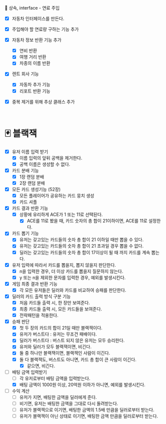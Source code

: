 🚗 상속, interface - 연료 주입

- [x] 자동차 인터페이스를 만든다.

- [x] 주입해야 할 연료량 구하는 기능 추가

- [x] 자동차 정보 반환 기능 추가
  - [x] 연비 반환
  - [x] 여행 거리 반환 
  - [x] 차종의 이름 반환
  
- [x] 렌트 회사 기능
  - [x] 자동차 추가 기능
  - [x] 리포트 반환 기능 

- [x] 중복 제거를 위해 추상 클래스 추가

<br>

# 🃏 블랙잭
- [x] 유저 이름 입력 받기
  - [x] 이름 입력의 앞뒤 공백을 제거한다.
  - [x] 공백 이름은 생성할 수 없다.
- [x] 카드 분배 기능
  - [x] 1장 랜덤 분배
  - [x] 2장 랜덤 분배
- [x] 모든 카드 생성기능 (52장)
  - [x] 모든 플레이어가 공유하는 카드 뭉치 생성
  - [x] 카드 셔플
- [x] 카드 결과 반환 기능
  - [x] 상황에 유리하게 ACE가 1 또는 11로 선택된다.
    - [x] ACE를 11로 봤을 때, 카드 숫자의 총 합이 21이하이면, ACE를 11로 설정한다.  
- [x] 카드 뽑기 기능
  - [x] 유저는 갖고있는 카드들의 숫자 총 합이 21 이하일 때만 뽑을 수 있다.
  - [x] 유저는 갖고있는 카드들의 숫자 총 합이 21 초과일 경우 뽑을 수 없다.
  - [x] 딜러는 갖고있는 카드들의 숫자 총 합이 17이상이 될 때 까지 카드를 계속 뽑는다.
- [x] 유저 입력에 따라서 카드를 뽑을지, 뽑지 않을지 판단한다.
  - [x] n을 입력한 경우, 더 이상 카드를 뽑을지 질문하지 않는다.
  - [x] y 또는 n을 제외한 문자를 입력한 경우, 예외를 발생시킨다.
- [x] 게임 최종 결과 반환 기능
  - [x] 각 모든 유저들은 딜러와 카드를 비교하여 승패를 판단한다.
- [x] 딜러의 카드 출력 방식 구분 기능
  - [x] 처음 카드들 출력 시, 한 장만 보여준다.
  - [x] 최종 카드들 출력 시, 모든 카드들을 보여준다.
  - [x] 전략패턴을 적용한다.
- [x] 승패 판단
  - [x] 첫 두 장의 카드의 합이 21일 때만 블랙잭이다.
  - [x] 유저가 버스트다 : 유저는 무조건 패배이다.
  - [x] 딜러가 버스트다 : 버스트 되지 않은 유저는 모두 승리한다.
  - [x] 유저와 딜러가 모두 블랙잭이면, 비긴다.
  - [x] 둘 중 하나만 블랙잭이면, 블랙잭인 사람이 이긴다.
  - [x] 둘 다 블랙잭도, 버스트도 아니면, 카드 총 합이 큰 사람이 이긴다.
    - [x] 같으면, 비긴다.
- [ ] 배팅 금액 입력받기
  - [ ] 각 유저로부터 배팅 금액을 입력받는다.
  - [x] 배팅 금액이 1000원 이상, 20억원 이하가 아니면, 예외를 발생시킨다.
- [ ] 수익 계산
  - [ ] 유저가 지면, 배팅한 금액을 딜러에게 준다.
  - [ ] 비기면, 유저는 배팅한 금액을 그대로 다시 돌려받는다.
  - [ ] 유저가 블랙잭으로 이기면, 배팅한 금액의 1.5배 만큼을 딜러로부터 받는다.
  - [ ] 유저가 블랙잭이 아닌 상태로 이기면, 배팅한 금액 만큼을 딜러로부터 받는다.